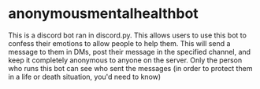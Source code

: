 # anonymousmentalhealthbot
This is a discord bot ran in discord.py. This allows users to use this bot to confess their emotions to allow people to help them. This will send a message to them in DMs, post their message in the specified channel, and keep it completely anonymous to anyone on the server. Only the person who runs this bot can see who sent the messages (in order to protect them in a life or death situation, you'd need to know)
